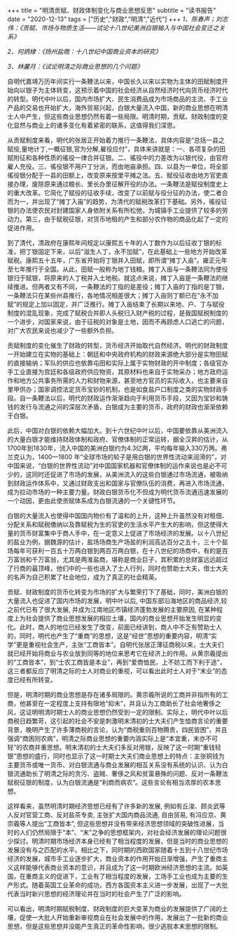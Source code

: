 +++
title = "明清贡赋、财政体制变化与商业思想反思"
subtitle = "读书报告"
date = "2020-12-13"
tags = ["历史","财政","明清","近代"]
+++
*1、陈春声；刘志伟：《贡赋、市场与物质生活——试论十八世纪美洲白银输入与中国社会变迁之关系》*

*2、何炳棣：《扬州盐商：十八世纪中国商业资本的研究》*

*3、林廲月：《试论明清之际商业思想的几个问题》*

<!--more-->

自明代嘉靖万历年间实行一条鞭法以来，中国长久以来以实物为主体的田赋制度开始向以银子为主体转变，这预示着中国的社会经济从自然经济时代向货币经济时代的转型。明代中叶以后，国内市场扩大、民生消费品成为市场商品的主流、手工业产品的交易也开始扩大，海外贸易兴起，白银大量流入中国，新的商业思想在明清士人中产生，但这些商业思想仍然有着一些局限。明清时期，贡赋、财政制度的变化显然与商业上的诸多变化有着紧密的联系，这值得我们深思。

从贡赋制度来看，明代的张居正开始着力推行一条鞭法，具体内容是“总括一县之赋役,量地计丁,一概征银,官为分解,雇役应付”，具体来讲就是：一、各项复杂的田赋附征和各种性质的徭役一律合并征银。二、徭役中的力差改为以银代役，由官府雇人充役。三、徭役银不用户丁分派，而由地亩承担。四、以县为一单位，将全部徭役银分配于一县的田额上，改变原来按里平摊之法。五、赋役征收由地方官吏直接办理，废除原来通过粮长、里长办里征解开役的办法。一条鞭法是赋役制度史上的重大改革。它简化了赋役的征收手续，改变了以前赋与役分征的办法，使二者合而为一，并出现了“摊丁入亩”的趋势，为清代的赋税改革打下基础。另外，徭役征银的办法使农民对封建国家人身依附关系有所松弛，为城镇手工业提供了较多的劳动力。第三，由于赋税征银，对货币地租的产生和部分农作物的商品化起了一定的促进作用。

到了清代，清政府在康熙年间规定以康熙五十年的人丁数作为以后征收丁银的标准，把丁银固定下来，以后“滋生人丁，永不加赋”，在此基础上一些地方开始改革赋税。康熙五十五年，广东省开始将丁银并入田赋，即所谓“摊丁入亩”。雍正元年至七年推行于全国。从此，田赋一般称为地丁钱粮。摊丁入亩与一条鞭法同为使役银归于赋银，将原来的人丁税并入土地税。就这点来说，摊丁入亩是一条鞭法的继续推进。但两者又有不同，一条鞭法的丁指的是差役；摊丁入亩的丁指的是丁银，一条鞭法只在某些州县推行，各地情况相差很大；摊丁入亩则丁额已在“永不加赋”的规定上加以固定，并广泛推行。摊丁入亩结束了长期以来地、户、丁与赋役制度的混乱现象，完成了赋税合并即人头税归入财产税的过程，是我国赋税制度的一个进步，对国家来说，由于征税的对象是土地，因而不再顾虑人口逃亡的问题，对广大农民来说也减少了一些额外负担。

贡赋制度的变化催生了财政的转型，货币经济开始取代自然经济。明代的财政制度一开始建立在实物的基础上：朝廷和中央政府机构的财政来源绝大部分是实物田赋的直接输纳；军队的供应也依靠屯田和实际上属于实物财政的开中制度；各级官办手工业直接为宫廷和各级政府供应物资，其原材料也来自于实物采办；地方政府运作和地方公共事务所需的人力和财物来源，甚至地方官员的实际收入，也主要来自里甲供办；国家调控法定货币宝钞的机制，也是如食盐户口制度之类的实物财政手段。自一条鞭法以后，明代的财政运作渐渐趋向于利用货币手段，又因为宝钞和铸钱的发行与流通之间的深层次矛盾，白银成为主要的货币，政府的财政也渐渐依赖于白银。

此后，中国对白银的依赖大幅加大。到十六世纪中叶以后，中国要依靠从美洲流入的大量白银才能维持财政体制和政府、官僚体制的正常运转，据全汉昇的估计，从1700年到1830年，流入中国的美洲白银约为4.3亿两，平均每年输入330万两。弗兰克认为，1400—1800 年“全球市场的轮子是用白银的世界性流动来润滑的”，对中国来说，“白银的世界性流动”对中国国家机器和官僚体制的运作来说也是必不可少的，这同时还促进了市场的发展，从美洲流入的这些白银通过市场流通，被吸纳到财政运作体系中，又通过财政支出和国家与官僚队伍的消费，再进入市场流通，成为拉动市场的一种主要力量。财政白银货币化不但成为明代货币流通迅速发展的一个动因，更由此使贡赋体系成为白银流通的一个关键性环节。

白银的大量流入也使得中国国内物价有了温和的上升，这种上升虽然没有对租佃、分配关系和赋税缴纳以及靠赋税为生的官吏的生活水平产生大的影响，但这使得大量的货币财富集中于商人手中，在一定意义上促进了市场经济的发展。以十八世纪的盐业为例，据魏源的估计，盐场场商生产场盐的利润高达百分之五十，三十个盐场每年可获利一百五十万两白银到两百万两白银，在十八世纪的场商中，有的是百万富翁和千万富翁，尤其是两淮盐商，堪称是商业巨子，其积累的总财富远远超过了行商的最顶峰，他们中的一些也进入了士人行列，同时也赞助士大夫，借士大夫的名声为自己积累了社会地位，成为了真正的社会精英。

贡赋、财政制度的货币化转变为市场的扩大与繁荣打下了基础，同时，美洲白银的大量流入也促进了国内市场的发展，明中叶以后, 中国东部沿海地区的商品经济,较之前代已有了很大发展, 并成为江南地区市镇经济蓬勃发展的主要原因, 在某种程度上为社会提供了商业思想发展的相应土壤，国内的商业思想开始发生明显的变化。此时，商人的地位已经发生了改变，前面已经讲到，商人中不乏有赞助士人的，同时，明代也产生了“重商”的思想，这是“经世”思想的重要内容，明清“实学”更是重视社会生产，主张“工商皆本”。自明代张居正薄征商税以来，士大夫们就已经开始将商业与农业放到同等的地位来思考它在经济上的作用。从黄宗羲提出的“工商皆本”，到“士农工商皆是本业”，再到“爱商恤民，上不妨工而下利于途”，这三者都反应了明清之际的士人对商业的重视，可以看出此时士人对于“末业”的态度已经有所转变。

但是，明清时期的商业思想是存在诸多局限的。黄宗羲所说的工商并非指所有的工商，他甚至在一定程度上支持有限地“抑末”，并且认为工商助长了社会地奢侈之风，这证明明清时期士人的商业思想仍然受到一定的限制。实际上，明代中叶以后商税日趋繁苛，这引起的社会不安是刺激明末清初的士大夫们产生恤商言论的重要背景，晚明产生了许多薄商税的言论，认为“商税重则百物腾贵，四民皆困”，并且强调“商困则农病”，明清之际商业思想的重要内涵实际上是“本宜重，末亦不可轻”的农商并重思想。明末清初的士大夫们多反对用银，反映了这一时期“重钱轻银”思想的盛行，同时也显示了这一时期士大夫们商业思想上的特点：主张铜钱为主要货币或唯一货币、对白银流通与商业发展的相互关系没有系统的认识、认为白银流通助长了明清之际的贪污、盗贼、奢侈之风和贫富悬殊的问题、反对一条鞭法赋税征银的制度，认为白银流通是“利商而病农”。这些言论有相当浓厚的农本思想。

这样看来，虽然明清时期经济思想已经有了许多新的发展, 例如有丘浚、顾炎武等人反对官营工商、反对盐茶专卖, 主张扩大国内商品流通, 自由贸易, 有冯应京、黄宗羲等人提出“工商皆本”, 但这些思想并没有带来经济思想领域的突破性进展，当时的人们仍然局限于“本”、“末”之争的思想框架内，对社会经济发展的理论问题很少探讨。明清时期市场经济本身已经有了相当程度的发展，但是当时的商业思想的发展没有与之匹配的水平。相比之下，同时期的西欧国家随着十五到十八世纪市场经济的发展，城市手工业逐步扩大，商业资本的作用开始日渐增强，产生了重商主义这样能够代表商业资本的意识，并且成为了这一时期欧洲经济思想的主流。如英国，在重商主义的促进下，工业有了相当程度的发展，工场手工业也成为主要的生产形式。随着英国工业革命的成功，西方各国资本主义进一步发展，出现了一大批代表当时新兴思想的经济理论并在当时的社会产生了广泛的影响。

可以看出，明清时期赋税制度、财政制度的巨大变革为商业的发展提供了广阔的土壤，促使一大批人开始重新审视商业在社会发展中的作用，发展出了一批新的商业思想，但是这些思想并没能产生真正的革命性影响，很少逃脱本末思想的限制。
